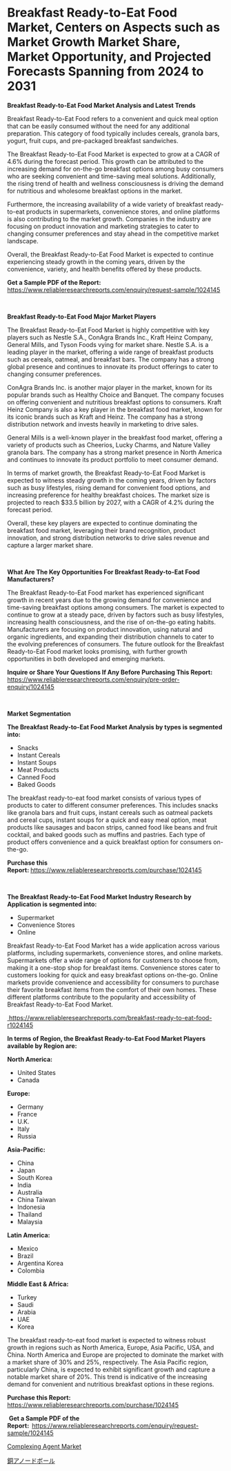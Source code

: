 <p><h1>Breakfast Ready-to-Eat Food Market, Centers on Aspects such as Market Growth Market Share, Market Opportunity, and Projected Forecasts Spanning from 2024 to 2031</h1></p><p><strong>Breakfast Ready-to-Eat Food Market Analysis and Latest Trends</strong></p>
<p><p>Breakfast Ready-to-Eat Food refers to a convenient and quick meal option that can be easily consumed without the need for any additional preparation. This category of food typically includes cereals, granola bars, yogurt, fruit cups, and pre-packaged breakfast sandwiches.</p><p>The Breakfast Ready-to-Eat Food Market is expected to grow at a CAGR of 4.6% during the forecast period. This growth can be attributed to the increasing demand for on-the-go breakfast options among busy consumers who are seeking convenient and time-saving meal solutions. Additionally, the rising trend of health and wellness consciousness is driving the demand for nutritious and wholesome breakfast options in the market.</p><p>Furthermore, the increasing availability of a wide variety of breakfast ready-to-eat products in supermarkets, convenience stores, and online platforms is also contributing to the market growth. Companies in the industry are focusing on product innovation and marketing strategies to cater to changing consumer preferences and stay ahead in the competitive market landscape.</p><p>Overall, the Breakfast Ready-to-Eat Food Market is expected to continue experiencing steady growth in the coming years, driven by the convenience, variety, and health benefits offered by these products.</p></p>
<p><strong>Get a Sample PDF of the Report:&nbsp;</strong> <a href="https://www.reliableresearchreports.com/enquiry/request-sample/1024145">https://www.reliableresearchreports.com/enquiry/request-sample/1024145</a></p>
<p>&nbsp;</p>
<p><strong>Breakfast Ready-to-Eat Food Major Market Players</strong></p>
<p><p>The Breakfast Ready-to-Eat Food Market is highly competitive with key players such as Nestle S.A., ConAgra Brands Inc., Kraft Heinz Company, General Mills, and Tyson Foods vying for market share. Nestle S.A. is a leading player in the market, offering a wide range of breakfast products such as cereals, oatmeal, and breakfast bars. The company has a strong global presence and continues to innovate its product offerings to cater to changing consumer preferences.</p><p>ConAgra Brands Inc. is another major player in the market, known for its popular brands such as Healthy Choice and Banquet. The company focuses on offering convenient and nutritious breakfast options to consumers. Kraft Heinz Company is also a key player in the breakfast food market, known for its iconic brands such as Kraft and Heinz. The company has a strong distribution network and invests heavily in marketing to drive sales.</p><p>General Mills is a well-known player in the breakfast food market, offering a variety of products such as Cheerios, Lucky Charms, and Nature Valley granola bars. The company has a strong market presence in North America and continues to innovate its product portfolio to meet consumer demand.</p><p>In terms of market growth, the Breakfast Ready-to-Eat Food Market is expected to witness steady growth in the coming years, driven by factors such as busy lifestyles, rising demand for convenient food options, and increasing preference for healthy breakfast choices. The market size is projected to reach $33.5 billion by 2027, with a CAGR of 4.2% during the forecast period.</p><p>Overall, these key players are expected to continue dominating the breakfast food market, leveraging their brand recognition, product innovation, and strong distribution networks to drive sales revenue and capture a larger market share.</p></p>
<p>&nbsp;</p>
<p><strong>What Are The Key Opportunities For Breakfast Ready-to-Eat Food Manufacturers?</strong></p>
<p><p>The Breakfast Ready-to-Eat Food market has experienced significant growth in recent years due to the growing demand for convenience and time-saving breakfast options among consumers. The market is expected to continue to grow at a steady pace, driven by factors such as busy lifestyles, increasing health consciousness, and the rise of on-the-go eating habits. Manufacturers are focusing on product innovation, using natural and organic ingredients, and expanding their distribution channels to cater to the evolving preferences of consumers. The future outlook for the Breakfast Ready-to-Eat Food market looks promising, with further growth opportunities in both developed and emerging markets.</p></p>
<p><strong>Inquire or Share Your Questions If Any Before Purchasing This Report:</strong> <a href="https://www.reliableresearchreports.com/enquiry/pre-order-enquiry/1024145">https://www.reliableresearchreports.com/enquiry/pre-order-enquiry/1024145</a></p>
<p>&nbsp;</p>
<p><strong>Market Segmentation</strong></p>
<p><strong>The Breakfast Ready-to-Eat Food Market Analysis by types is segmented into:</strong></p>
<p><ul><li>Snacks</li><li>Instant Cereals</li><li>Instant Soups</li><li>Meat Products</li><li>Canned Food</li><li>Baked Goods</li></ul></p>
<p><p>The breakfast ready-to-eat food market consists of various types of products to cater to different consumer preferences. This includes snacks like granola bars and fruit cups, instant cereals such as oatmeal packets and cereal cups, instant soups for a quick and easy meal option, meat products like sausages and bacon strips, canned food like beans and fruit cocktail, and baked goods such as muffins and pastries. Each type of product offers convenience and a quick breakfast option for consumers on-the-go.</p></p>
<p><strong>Purchase this Report:&nbsp;</strong><a href="https://www.reliableresearchreports.com/purchase/1024145">https://www.reliableresearchreports.com/purchase/1024145</a></p>
<p>&nbsp;</p>
<p><strong>The Breakfast Ready-to-Eat Food Market Industry Research by Application is segmented into:</strong></p>
<p><ul><li>Supermarket</li><li>Convenience Stores</li><li>Online</li></ul></p>
<p><p>Breakfast Ready-to-Eat Food Market has a wide application across various platforms, including supermarkets, convenience stores, and online markets. Supermarkets offer a wide range of options for customers to choose from, making it a one-stop shop for breakfast items. Convenience stores cater to customers looking for quick and easy breakfast options on-the-go. Online markets provide convenience and accessibility for consumers to purchase their favorite breakfast items from the comfort of their own homes. These different platforms contribute to the popularity and accessibility of Breakfast Ready-to-Eat Food Market.</p></p>
<p><a href="https://www.reliableresearchreports.com/breakfast-ready-to-eat-food-r1024145">&nbsp;https://www.reliableresearchreports.com/breakfast-ready-to-eat-food-r1024145</a></p>
<p><strong>In terms of Region, the Breakfast Ready-to-Eat Food Market Players available by Region are:</strong></p>
<p>
    <p> <strong> North America: </strong>
        <ul>
            <li>United States</li>
            <li>Canada</li>
        </ul>
        </p> 
    <p> <strong> Europe: </strong>
        <ul>
            <li>Germany</li>
            <li>France</li>
            <li>U.K.</li>
            <li>Italy</li>
            <li>Russia</li>
        </ul>
        </p> 
    <p> <strong> Asia-Pacific: </strong>
        <ul>
            <li>China</li>
            <li>Japan</li>
            <li>South Korea</li>
            <li>India</li>
            <li>Australia</li>
            <li>China Taiwan</li>
            <li>Indonesia</li>
            <li>Thailand</li>
            <li>Malaysia</li>
        </ul>
        </p> 
    <p> <strong> Latin America: </strong>
        <ul>
            <li>Mexico</li>
            <li>Brazil</li>
            <li>Argentina Korea</li>
            <li>Colombia</li>
        </ul>
        </p> 
    <p> <strong> Middle East & Africa: </strong>
        <ul>
            <li>Turkey</li>
            <li>Saudi</li>
            <li>Arabia</li>
            <li>UAE</li>
            <li>Korea</li>
        </ul>
    </p>
    </p>
<p><p>The breakfast ready-to-eat food market is expected to witness robust growth in regions such as North America, Europe, Asia Pacific, USA, and China. North America and Europe are projected to dominate the market with a market share of 30% and 25%, respectively. The Asia Pacific region, particularly China, is expected to exhibit significant growth and capture a notable market share of 20%. This trend is indicative of the increasing demand for convenient and nutritious breakfast options in these regions.</p></p>
<p><strong>Purchase this Report: </strong><a href="https://www.reliableresearchreports.com/purchase/1024145">https://www.reliableresearchreports.com/purchase/1024145</a></p>
<p>&nbsp;<strong>Get a Sample PDF of the Report:&nbsp;&nbsp;</strong><a href="https://www.reliableresearchreports.com/enquiry/request-sample/1024145">https://www.reliableresearchreports.com/enquiry/request-sample/1024145</a></p>
<p><strong></strong></p>
<p><p><a href="https://full-wildebeest-80b.notion.site/Complexing-Agent-Market-Size-and-Examines-its-Market-Scope-with-a-Primary-Focus-on-Growth-Opportun-913f6863b3a0413db320e857d70a2897">Complexing Agent Market</a></p><p><a href="https://medium.com/@chloeconn80/%E9%8A%85%E9%99%BD%E6%A5%B5%E7%90%83%E5%B8%82%E5%A0%B4-%E7%AB%B6%E4%BA%89%E5%88%86%E6%9E%90-%E5%B8%82%E5%A0%B4%E3%83%88%E3%83%AC%E3%83%B3%E3%83%89-%E3%81%9D%E3%81%97%E3%81%A62031%E5%B9%B4%E3%81%BE%E3%81%A7%E3%81%AE%E4%BA%88%E6%B8%AC-00b1a8e3a411">銅アノードボール</a></p></p>